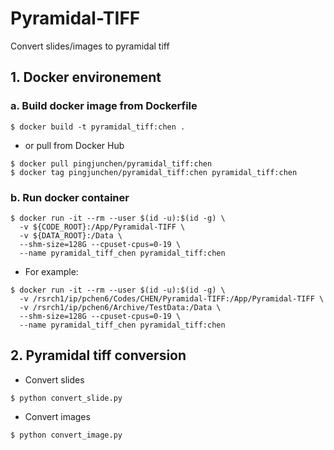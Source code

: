 # Pyramidal-TIFF
Convert slides/images to pyramidal tiff

## 1. Docker environement
### a. Build docker image from Dockerfile
```
$ docker build -t pyramidal_tiff:chen .
```
* or pull from Docker Hub
```
$ docker pull pingjunchen/pyramidal_tiff:chen
$ docker tag pingjunchen/pyramidal_tiff:chen pyramidal_tiff:chen
```
### b. Run docker container
``` Start docker container (specify CODE_ROOT & DATA_ROOT)
$ docker run -it --rm --user $(id -u):$(id -g) \
  -v ${CODE_ROOT}:/App/Pyramidal-TIFF \
  -v ${DATA_ROOT}:/Data \
  --shm-size=128G --cpuset-cpus=0-19 \
  --name pyramidal_tiff_chen pyramidal_tiff:chen
```
* For example:
```
$ docker run -it --rm --user $(id -u):$(id -g) \
  -v /rsrch1/ip/pchen6/Codes/CHEN/Pyramidal-TIFF:/App/Pyramidal-TIFF \
  -v /rsrch1/ip/pchen6/Archive/TestData:/Data \
  --shm-size=128G --cpuset-cpus=0-19 \
  --name pyramidal_tiff_chen pyramidal_tiff:chen
```

## 2. Pyramidal tiff conversion
* Convert slides
```
$ python convert_slide.py
```

* Convert images
```
$ python convert_image.py
```

